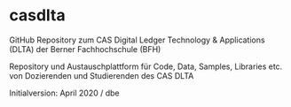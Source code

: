 # casdlta
GitHub Repository zum CAS Digital Ledger Technology &amp; Applications (DLTA) der Berner Fachhochschule (BFH)

Repository und Austauschplattform für Code, Data, Samples, Libraries etc. von Dozierenden und Studierenden des CAS DLTA

Initialversion: April 2020 / dbe
